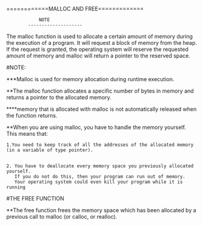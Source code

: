 ============MALLOC AND FREE=============



				NOTE
			--------------------


 The malloc function is used to allocate a certain amount of memory during the execution of a program.
 It will request a block of memory from the heap. If the request is granted,
 the operating system will reserve the requested amount of memory and malloc will return a pointer to the reserved space.



#NOTE:

***Malloc is used for memory allocation during runtime execution. 


**The malloc function allocates a specific number of bytes in memory and returns a pointer to the allocated memory.


****memory that is allocated with malloc is not automatically released when the function returns.


**When you are using malloc, you have to handle the memory yourself. This means that:
	

	1.You need to keep track of all the addresses of the allocated memory (in a variable of type pointer).

	
	2. You have to deallocate every memory space you previously allocated yourself.
	   If you do not do this, then your program can run out of memory.
	   Your operating system could even kill your program while it is running



#THE FREE FUNCTION


**The free function frees the memory space which has been allocated by a previous call to malloc (or calloc, or realloc).

